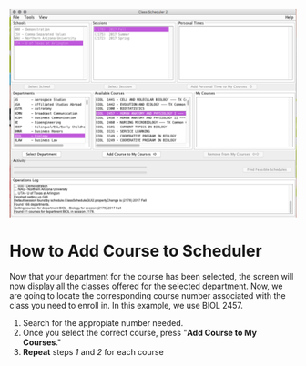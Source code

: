 ![Adding Courses](assets/5.png)
# How to Add Course to Scheduler
Now that your department for the course has been selected, the screen will now display all the classes offered for the selected department. Now, we are going to locate the corresponding course number associated with the class you need to enroll in. In this example, we use BIOL 2457. 
1. Search for the appropiate number needed. 
2. Once you select the correct course, press "**Add Course to My Courses**."
3. **Repeat** steps *1* and *2* for each course
 
